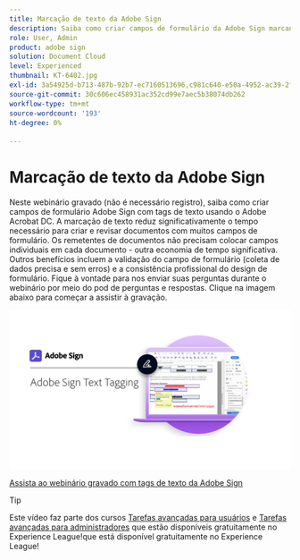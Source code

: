 ```yaml
---
title: Marcação de texto da Adobe Sign
description: Saiba como criar campos de formulário da Adobe Sign marcando texto usando o Adobe Acrobat DC
role: User, Admin
product: adobe sign
solution: Document Cloud
level: Experienced
thumbnail: KT-6402.jpg
exl-id: 3a54925d-b713-487b-92b7-ec7160513696,c981c640-e50a-4952-ac39-2f90d6d0cf08
source-git-commit: 30c606ec458931ac352cd99e7aec5b38074db262
workflow-type: tm+mt
source-wordcount: '193'
ht-degree: 0%

---
```


# Marcação de texto da Adobe Sign

Neste webinário gravado (não é necessário registro), saiba como criar campos de formulário Adobe Sign com tags de texto usando o Adobe Acrobat DC. A marcação de texto reduz significativamente o tempo necessário para criar e revisar documentos com muitos campos de formulário. Os remetentes de documentos não precisam colocar campos individuais em cada documento - outra economia de tempo significativa. Outros benefícios incluem a validação do campo de formulário (coleta de dados precisa e sem erros) e a consistência profissional do design de formulário. Fique à vontade para nos enviar suas perguntas durante o webinário por meio do pod de perguntas e respostas. Clique na imagem abaixo para começar a assistir à gravação.

[![Assistir sessão](../assets/Text-Tagging.png)](https://event.on24.com/wcc/r/2338276/415BE4603F60A61A546C0A91528B444F)

[Assista ao webinário gravado com tags de texto da Adobe Sign](https://event.on24.com/wcc/r/2338276/415BE4603F60A61A546C0A91528B444F)

>[!TIP]
>
>Este vídeo faz parte dos cursos [Tarefas avançadas para usuários](https://experienceleague.adobe.com/?recommended=Sign-U-1-2020.3) e [Tarefas avançadas para administradores](https://experienceleague.adobe.com/?recommended=Sign-A-1-2020.1) que estão disponíveis gratuitamente no Experience League!que está disponível gratuitamente no Experience League!
